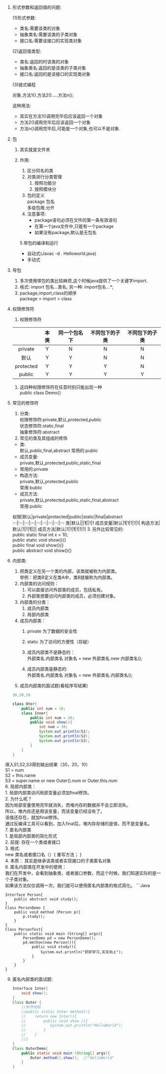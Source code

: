 <!--
 * @Descripttion: 
 * @version: 
 * @Author: bingyantang
 * @Date: 2019-10-25 08:22:02
 * @LastEditors: Please set LastEditors
 * @LastEditTime: 2019-10-25 15:06:46
 -->
1. 形式参数和返回值的问题:

    (1)形式参数:
     - 类名:需要该类的对象
     - 抽象类名:需要该类的子类对象
     - 接口名:需要该接口的实现类对象
  
    (2)返回值类型:
     - 类名:返回的时该类的对象
     - 抽象类名:返回的是该类的子类对象
     - 接口名:返回的是该接口的实现类对象
    
    (3)链式编程

    对象.方法1().方法2().....方法n();

    这种用法:
    - 其实在方法1()调用完毕后应该返回一个对象
    - 方法2()调用完毕后应该返回一个对象
    - 方法n()调用完毕后,可能是一个对象,也可以不是对象.
2. 包
   1. 其实就是文件夹
   2. 作用:
      1. 区分同名的类
      2. 对类进行分类管理
         1. 按照功能分
         2. 按照模块分
      3. 包的定义   
            package 包名    
            多级包用.分开
       1. 注意事项: 
            - package语句必须在文件的第一条有效语句
            - 在第一个java文件中,只能有一个package
            - 如果没有package,默认是无包名
  
        5.带包的编译和运行 
        - 自动式(Javac -d . Helloworld.java)
        - 手动式
3. 导包
   1. 多次使用带包的类比较麻烦,这个时候java提供了一个关键字import.
   2. 格式:
        import 包名...类名; 
        另一种: 
        import包名...*;
   3. package,import,class的顺序    
   package > import > class
4. 权限修饰符
   1. 权限修饰符
   
    || 本类 | 同一个包名下 | 不同包下的子类 | 不同包下的子类 | 
    |:-:|:-:|:-:|:-:|:-:| 
    | private|Y|N|N|N| 
    | 默认 |Y|Y|N|N| 
    |protected|Y|Y|Y|N| 
    |public|Y|Y|Y|Y| 
    1. 这四种权限修饰符在任意时刻只能出现一种   
   public class Demo{}   
5. 常见的修饰符
   1. 分类:  
   权限修饰符:private,默认,protected,public  
   状态修饰符:static,final  
   抽象修饰符:abstract
   2. 常见的类及其组成的修饰  
   - 类:  
   默认,public,final,abstract
   常用的:public  
   - 成员变量:  
   private,默认,protected,public,static,final
   - 常用的:private  
   - 构造方法:  
    private,默认,protected,public  
    常用:bublic  
    - 成员方法:  
    private,默认,protected,public,static,final,abstract  
    常用:public

    权限|默认|private|protected|public|static|final|abstract
    :-:|:-:|:-:|:-:|:-:|:-:|:-:|:-:|:-:
    类|默认|||**1**||1|1
    成员变量|默认|**1**|1|1|1|1|
    构造方法|默认|1|1|**1**||||
    成员方法|默认|1|1|**1**|1|1|1|
    3. 另外比较常见的:  
    public static final int x = 10;  
    public static void show(){}  
    public final void show(){}  
    public abstract void show(){}
6. 内部类:
    1. 把类定义在另一个类的内部，该类就被称为内部类。  
        举例：把类B定义在类A中，类B就被称为内部类。
    2. 内部类的访问规则：  
        1. 可以直接访问外部类的成员，包括私有。
        2. 外部类想要访问内部类的成员，必须创建对象。
    3. 内部类的分类：
       1. 成员内部类
       2. 局部内部类
    4. 成员内部类：
       1. private 为了数据的安全性
       2. static 为了访问的方便性（存疑）
    
       3. 成员内部类不是静态的：  
            外部类名.内部类名 对象名 = new 外部类名.new 内部类名();
       4. 成员内部类是静态的:  
            外部类名.内部类名 对象名 = new 外部类名.内部类名();
    5. 成员内部类的面试题(看程序写结果)
    ```Java
    30,20,10
    
    class Oter{
        public int num = 10;
        class Inner{
            public int num = 20;
            public void show(){
                int num = 30;
                System.out.println(S1);
                System.out.println(S2);
                System.out.println(S3);
            }
        }
    }

填入S1,S2,S3得到输出结果（30，20，10）  
S1 = num  
S2 = this.name  
S3 = super.name or new Outer().num or Outer.this.num  
   6. 局部内部类：  
      1. 局部内部类访问局部变量必须加final修饰。  
      2. 为什么呢？  
        因为局部变量使用完毕就消失，而堆内存的数据并不会立即消失。  
        所以，堆内存还是用该变量，而该变量已经没有了。    
        该值还存在，就加final修饰。  
        通过反编译工具可以看到，加入final后，堆内存存储的是值，而不是变量名。  
    7. 匿名内部类  
        1. 是局部内部类的简化形式  
        2. 前提: 存在一个类或者接口  
        3. 格式:   
            new 类名或者接口名（）{
                重写方法；
            }  
        4. 本质： 其实是继承该类或者实现接口的子类匿名对象  
    8. 匿名内部类在开发中的使用：  
        我们在开发中，会看到抽象类，或者接口参数，而这个时候，我们知道实际的是一个子类对象。  
        如果该方法仅仅调用一次，我们就可以使用匿名内部类的格式简化。
    ```Java
    
    Interface Person{
        public abstract void study();
    }
    Class PersonDemo {
        public void method (Person p){
            p.study();
        }
    }
    Class PersonTest{
        public static void main (String[] args){
            PersonDemo pd = new PersonDemo();
            pd.methon(new Person()){
                public void study(){
                    System.out.println("好好学习,天天向上");
                }
            }
        }
    }

9. 匿名内部类的面试题:  
    ```Java
    Interface Inter{
        void show();
    }
    Class Outer {
        //补齐代码
        //public static Inter method(){
        //    return new Inter(){
        //        public void show (){
        //           System.out.println("HelloWorld");
        //        }
        //    }
        //}
    }
    Class OuterDemo{
        public static void main (String[] args){
            Outer.method().show();  //"HelloWorld"
        }
    }
